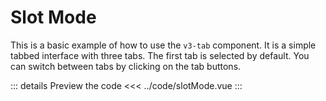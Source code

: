 <script setup>
import slotMode from "../code/slotMode.vue"
</script>

# Slot Mode

This is a basic example of how to use the `v3-tab` component. It is a simple tabbed interface with three tabs. The first tab is selected by default. You can switch between tabs by clicking on the tab buttons.

<slotMode />

::: details Preview the code
<<< ../code/slotMode.vue
:::
